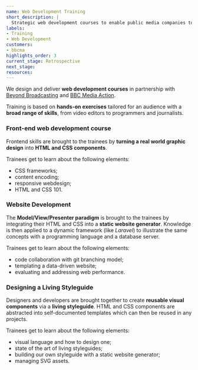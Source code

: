```yaml
---
name: Web Development Training
short_description: |
  Strategic web development courses to enable public media companies to deliver better online products and services.
labels:
- Training
- Web Development
customers:
- bbcma
highlights_order: 3
current_stage: Retrospective
next_stage:
resources:
---
```


We design and deliver **web development courses** in partnership with [Beyond Broadcasting][bb] and [BBC Media Action][bbcma].

Training is based on **hands-on exercises** tailored for an audience with a **broad range of skills**, from video editors to programmers and journalists.

### Front-end web development course

Frontend skills are brought to the trainees by **turning a real world graphic design** into **HTML and CSS components**.

Trainees get to learn about the following elements:

* CSS frameworks;
* content encoding;
* responsive webdesign;
* HTML and CSS 101.

### Website Development

The **Model/View/Presenter paradigm** is brought to the trainees by integrating their HTML and CSS into a **static website generator**. Knowledge is then applied to a dynamic framework (like _Laravel_) to illustrate the same concepts with a programming language and a database server.

Trainees get to learn about the following elements:

* code collaboration with git branching model;
* templating a data-driven website;
* evaluating and addressing web performance.

### Designing a Living Styleguide

Designers and developers are brought together to create **reusable visual components** via a **living styleguide**. HTML and CSS components are abstracted into self-documented templates which can then be reused in any projects.

Trainees get to learn about the following elements:

* visual language and how to design one;
* state of the art of living styleguides;
* building our own styleguide with a static website generator;
* managing SVG assets.

[bb]: http://beyondbroadcasting.co.uk
[bbcma]: http://www.bbc.co.uk/mediaaction/
